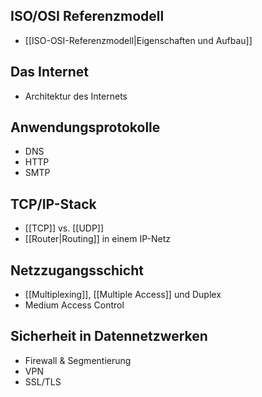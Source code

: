 ## ISO/OSI Referenzmodell

- [[ISO-OSI-Referenzmodell|Eigenschaften und Aufbau]]

## Das Internet

- Architektur des Internets

## Anwendungsprotokolle

- DNS
- HTTP
- SMTP

## TCP/IP-Stack

- [[TCP]] vs. [[UDP]]
- [[Router|Routing]] in einem IP-Netz

## Netzzugangsschicht

- [[Multiplexing]], [[Multiple Access]] und Duplex
- Medium Access Control

## Sicherheit in Datennetzwerken

- Firewall & Segmentierung
- VPN
- SSL/TLS
